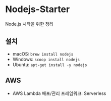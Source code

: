 # Nodejs-Starter
Node.js 시작을 위한 정리

## 설치
* macOS: `brew install nodejs`
* Windows: `scoop install nodejs`
* Ubuntu: `apt-get install -y nodejs`

## AWS
* AWS Lambda 배포/관리 프레임워크: Serverless
